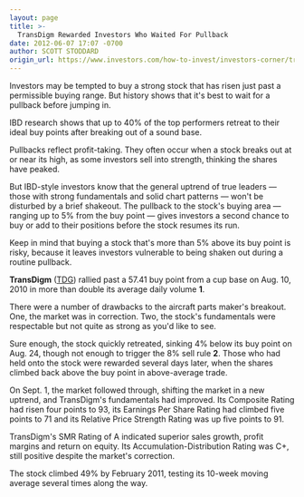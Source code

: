 ```yaml
---
layout: page
title: >-
  TransDigm Rewarded Investors Who Waited For Pullback
date: 2012-06-07 17:07 -0700
author: SCOTT STODDARD
origin_url: https://www.investors.com/how-to-invest/investors-corner/transdigm-shows-leading-stocks-often-pull-back
---
```





Investors may be tempted to buy a strong stock that has risen just past a permissible buying range. But history shows that it's best to wait for a pullback before jumping in.

  

IBD research shows that up to 40% of the top performers retreat to their ideal buy points after breaking out of a sound base.

  

Pullbacks reflect profit-taking. They often occur when a stock breaks out at or near its high, as some investors sell into strength, thinking the shares have peaked.

  

But IBD-style investors know that the general uptrend of true leaders — those with strong fundamentals and solid chart patterns — won't be disturbed by a brief shakeout. The pullback to the stock's buying area — ranging up to 5% from the buy point — gives investors a second chance to buy or add to their positions before the stock resumes its run.

  

Keep in mind that buying a stock that's more than 5% above its buy point is risky, because it leaves investors vulnerable to being shaken out during a routine pullback.

  

**TransDigm** ([TDG](https://research.investors.com/quote.aspx?symbol=TDG)) rallied past a 57.41 buy point from a cup base on Aug. 10, 2010 in more than double its average daily volume **1**.

  

There were a number of drawbacks to the aircraft parts maker's breakout. One, the market was in correction. Two, the stock's fundamentals were respectable but not quite as strong as you'd like to see.

  

Sure enough, the stock quickly retreated, sinking 4% below its buy point on Aug. 24, though not enough to trigger the 8% sell rule **2**. Those who had held onto the stock were rewarded several days later, when the shares climbed back above the buy point in above-average trade.

  

On Sept. 1, the market followed through, shifting the market in a new uptrend, and TransDigm's fundamentals had improved. Its Composite Rating had risen four points to 93, its Earnings Per Share Rating had climbed five points to 71 and its Relative Price Strength Rating was up five points to 91.

  

TransDigm's SMR Rating of A indicated superior sales growth, profit margins and return on equity. Its Accumulation-Distribution Rating was C+, still positive despite the market's correction.

  

The stock climbed 49% by February 2011, testing its 10-week moving average several times along the way.




